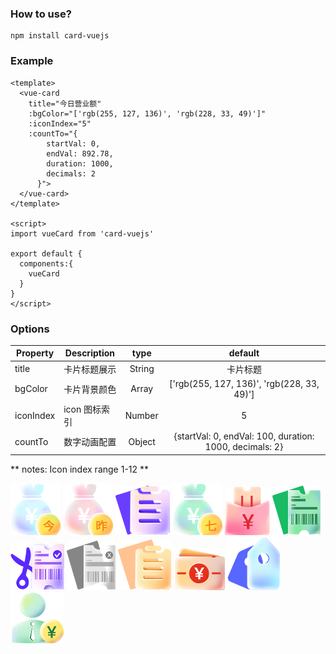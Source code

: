 ### How to use?

```
npm install card-vuejs
```

### Example

```vue
<template>
  <vue-card
    title="今日营业额"
    :bgColor="['rgb(255, 127, 136)', 'rgb(228, 33, 49)']"
    :iconIndex="5"
    :countTo="{
        startVal: 0,
        endVal: 892.78,
        duration: 1000,
        decimals: 2
      }">
  </vue-card>
</template>

<script>
import vueCard from 'card-vuejs'

export default {
  components:{
    vueCard
  }
}
</script>
```

### Options
|    Property    |    Description   |   type   |	default	|
| -----------------  | ---------------- | :--------: | :----------: |
| title       | 卡片标题展示 |String| 卡片标题 |
| bgColor         | 卡片背景颜色 |Array | ['rgb(255, 127, 136)', 'rgb(228, 33, 49)'] |
| iconIndex  | icon 图标索引 | Number | 5 |
| countTo     | 数字动画配置 | Object | {startVal: 0, endVal: 100, duration: 1000, decimals: 2} |

** notes: Icon index range 1-12 **

![](./src/components/images/icon_1.png)
![](./src/components/images/icon_2.png)
![](./src/components/images/icon_3.png)
![](./src/components/images/icon_4.png)
![](./src/components/images/icon_5.png)
![](./src/components/images/icon_6.png)
</br>
![](./src/components/images/icon_7.png)
![](./src/components/images/icon_8.png)
![](./src/components/images/icon_9.png)
![](./src/components/images/icon_10.png)
![](./src/components/images/icon_11.png)
![](./src/components/images/icon_12.png)

